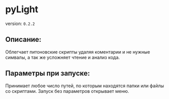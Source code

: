 # pyLight
version: `0.2.2`

## Описание:
Облегчает питоновские скрипты удаляя коментарии и не нужные симвалы,
а так же усложняет чтение и анализ кода.

## Параметры при запуске:
Принимает любое число путей, по которым находятся папки или файлы со скриптами.
Запуск без параметров открывает меню.
